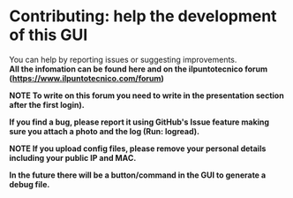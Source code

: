 # Contributing: help the development of this GUI

You can help by reporting issues or suggesting improvements.</strong><br /><strong>All the infomation can be found here and on the ilpuntotecnico forum (https://www.ilpuntotecnico.com/forum)

<strong>NOTE To write on this forum you need to write in the presentation section after the first login).</strong>

If you find a bug, please report it using GitHub's Issue feature making sure you attach a photo and the log (Run: logread).

<strong>NOTE If you upload config files, please remove your personal details including your public IP and MAC</strong>.

In the future there will be a button/command in the GUI to generate a debug file.
